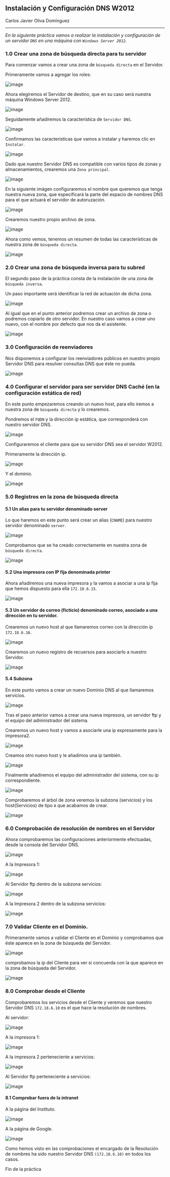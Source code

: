 ## Instalación y Configuración DNS W2012
Carlos Javier Oliva Domínguez

----
*En la siguiente práctica vamos a realizar la instalación y configuración de un servidor `DNS` en una máquina con `Windows Server 2012`.*

### 1.0 Crear una zona de búsqueda directa para tu servidor

Para comenzar vamos a crear una zona de `búsqueda directa` en el Servidor.

Primeramente vamos a agregar los roles:

![image](./img/1_role.png)

Ahora elegiremos el Servidor de destino, que en su caso será nuestra máquina Windows Server 2012.

![image](./img/2_server.png)

Seguidamente añadiremos la característica de `Servidor DNS`.

![image](./img/3_dns.png)

Confirmamos las características que vamos a instalar y haremos clic en `Instalar`.

![image](./img/4_confirm_install.png)

Dado que nuestro Servidor DNS es compatible con varios tipos de zonas y almacenamientos, crearemos una `Zona principal`.

![image](./img/5_directa.png)

En la siguiente imágen configuraremos el nombre que queremos que tenga nuestra nueva zona, que especificará la parte del espacio de nombres DNS para el que actuará el servidor de autoruzación.

![image](./img/6_zona1.png)

Crearemos nuestro propio archivo de zona.

![image](./img/7_archivo_zona.png)

Ahora como vemos, tenemos un resumen de todas las características de nuestra zona de `búsqueda directa`.

![image](./img/8_resumen.png)

### 2.0 Crear una zona de búsqueda inversa para tu subred

El segundo paso de la práctica consta de la instalación de una zona de `búsqueda inversa`.

Un paso importante será identificar la red de actuación de dicha zona.

![image](./img/9_inversa.png)

Al igual que en el punto anterior podremos crear un archivo de zona o podremos copiarlo de otro servidor. En nuestro caso vamos a crear uno nuevo, con el nombre por defecto que nos da el asistente.

![image](./img/10_archive_zone.png)

### 3.0 Configuración de reenviadores

Nos disponemos a configurar los reenviadores públicos en nuestro propio Servidor DNS para resulver consultas DNS que éste no pueda.

![image](./img/11_reenviadores.png)

### 4.0 Configurar el servidor para ser servidor DNS Caché (en la configuración estática de red)

En este punto empezaremos creando un nuevo host, para ello iremos a nuestra zona de `búsqueda directa` y lo crearemos.

Pondremos el `FQDN` y la dirección ip estática, que corresponderá con nuestro servidor DNS.

![image](./img/12_new_host.png)

Configuraremos el cliente para que su servidor DNS sea el servidor W2012.

Primeramente la dirección ip.

![image](./img/27_ip_cliente.png)

Y el dominio.

![image](./img/28_domain_name.png)

### 5.0 Registros en la zona de búsqueda directa

#### 5.1 Un alias para tu servidor denominado server
Lo que haremos en este punto será crear un alias (`CNAME`) para nuestro servidor denominado `server`.

![image](./img/13_alias.png)

Comprobamos que se ha creado correctamente en nuestra zona de `búsqueda directa`.

![image](./img/14_check.png)
#### 5.2 Una impresora con IP fija denominada printer
Ahora añadiremos una nueva impresora y la vamos a asociar a una ip fija que hemos dispuesto para ella `172.18.6.15`.

![image](./img/15_printer.png)

#### 5.3 Un servidor de correo (ficticio) denominado correo, asociado a una dirección en tu servidor.

Crearemos un nuevo host al que llamaremos correo con la dirección ip `172.18.6.16`.

![image](./img/16_correo.png)

Crearemos un nuevo registro de recuersos para asociarlo a nuestro Servidor.

![image](./img/17_correo_intercambio.png)

#### 5.4 Subzona
En este punto vamos a crear un nuevo Dominio DNS al que llamaremos servicios.

![image](./img/18_servicios.png)

Tras el paso anterior vamos a crear una nueva impresora, un servidor ftp y el equipo del administrador del sistema.

Crearemos un nuevo host y vamos a asociarle una ip expresamente para la impresora2.

![image](./img/19_printer2.png)

Creamos otro nuevo host y le añadimos una ip también.

![image](./img/20_ftp.png)

Finalmente añadiremos el equipo del administrador del sistema, con su ip correspondiente.

![image](./img/21_admin.png)

Comprobaremos el árbol de zona veremos la subzona (servicios) y los host(Servicios) de tipo `A` que acabamos de crear.

![image](./img/22_servicios.png)

### 6.0 Comprobación de resolución de nombres en el Servidor
Ahora comprobaremos las configuraciones anteriormente efectuadas, desde la consola del Servidor DNS.

![image](./img/23_nslookup_server.png)

A la Impresora 1:

![image](./img/24_nslookup_printer.png)

Al Servidor ftp dentro de la subzona servicios:

![image](./img/25_nslookup_servicios_ftp.png)

A la Impresora 2 dentro de la subzona servicios:

![image](./img/26_nslookup_servicios_printer2.png)

### 7.0 Validar Cliente en el Dominio.

Primeramente vamos a validar el Cliente en el Dominio y comprobamos que éste aparece en la zona de búsqueda del Servidor.

![image](./img/29_client_server.png)

comprobamos la ip del Cliente para ver si concuerda con la que aparece en la zona de búsqueda del Servidor.

![image](./img/30_ip_client.png)

### 8.0 Comprobar desde el Cliente

Comprobaremos los servicios desde el Cliente y veremos que nuestro Servidor DNS `172.18.6.10` es el que hace la resolución de nombres.

Al servidor:

![image](./img/31_check_client.png)

A la impresora 1:

![image](./img/32_check_client.png)

A la impresora 2 perteneciente a servicios:

![image](./img/33_check_client.png)

Al Servidor ftp perteneciente a servicios:

![image](./img/34_check_client.png)

#### 8.1 Comprobar fuera de la intranet

A la página del Instituto.

![image](./img/35_ies_client.png)

 A la página de Google.

![image](./img/36_google_client.png)

Como hemos visto en las comprobaciones el encargado de la Resolución de nombres ha sido nuestro Servidor DNS `(172.18.6.10)` en todos los casos.

Fin de la práctica
